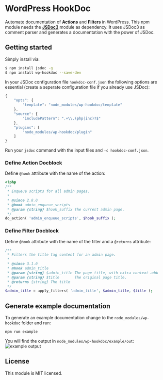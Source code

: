 # WordPress HookDoc
Automate documentation of [**Actions**](https://codex.wordpress.org/Plugin_API/Action_Reference) and [**Filters**](https://codex.wordpress.org/Plugin_API/Filter_Reference) in WordPress. This npm module needs the [**JSDoc3**](https://github.com/jsdoc3/jsdoc) module as dependency. It uses JSDoc3 as comment parser and generates a documentation with the power of JSDoc.

## Getting started
Simply install via:
```sh
$ npm install jsdoc -g
$ npm install wp-hookdoc --save-dev
```

In your JSDoc configuration file `hookdoc-conf.json` the following options are essential (create a seperate configuration file if you already use JSDoc):
```js
{
    "opts": {
        "template": "node_modules/wp-hookdoc/template"
    },
    "source": {
        "includePattern": ".+\\.(php|inc)?$"
    },
    "plugins": [
        "node_modules/wp-hookdoc/plugin"
    ]
}
```

Run your `jsdoc` command with the input files and `-c hookdoc-conf.json`.

### Define Action Docblock
Define `@hook` attribute with the name of the action:
```php
<?php
/**
 * Enqueue scripts for all admin pages.
 *
 * @since 2.8.0
 * @hook admin_enqueue_scripts
 * @param {string} $hook_suffix The current admin page.
 */
do_action( 'admin_enqueue_scripts', $hook_suffix );
```

### Define Filter Docblock
Define `@hook` attribute with the name of the filter and a `@returns` attribute:
```php
/**
 * Filters the title tag content for an admin page.
 *
 * @since 3.1.0
 * @hook admin_title
 * @param {string} $admin_title The page title, with extra context added.
 * @param {string} $title       The original page title.
 * @returns {string} The title
 */
$admin_title = apply_filters( 'admin_title', $admin_title, $title );
```

## Generate example documentation
To generate an example documentation change to the `node_modules/wp-hookdoc` folder and run:
```sh
npm run example
```

You will find the output in `node_modules/wp-hookdoc/example/out`:
![example output](https://i.imgur.com/r4cs3mJ.png)

## License
This module is MIT licensed.